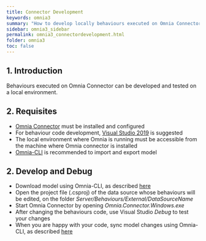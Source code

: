 ```yaml
---
title: Connector Development
keywords: omnia3
summary: "How to develop locally behaviours executed on Omnia Connector"
sidebar: omnia3_sidebar
permalink: omnia3_connectordevelopment.html
folder: omnia3
toc: false
---
```


## 1. Introduction

Behaviours executed on Omnia Connector can be developed and tested on a local environment.

## 2. Requisites

- [Omnia Connector](omnia3_connector_introduction.html) must be installed and configured
- For behaviour code development, [Visual Studio 2019](https://visualstudio.microsoft.com/downloads/) is suggested
- The local environment where Omnia is running must be accessible from the machine where Omnia connector is installed
- [Omnia-CLI](omnia3_clisetup.html) is recommended to import and export model

## 2. Develop and Debug

- Download model using Omnia-CLI, as described [here](omnia3_modeldeployment.html#2-download-a-model)
- Open the project file (.csproj) of the data source whose behaviours will be edited, on the folder *Server/Behaviours/External/DataSourceName*
- Start Omnia Connector by opening *Omnia.Connector.Windows.exe*
- After changing the behaviours code, use Visual Studio *Debug* to test your changes
- When you are happy with your code, sync model changes using Omnia-CLI, as described [here](omnia3_serverdeployment.html#3-change-code-and-apply-changes-to-model)